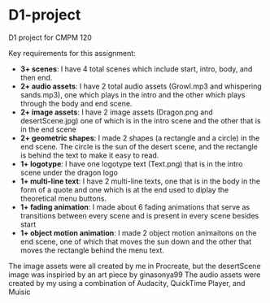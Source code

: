 # D1-project
D1 project for CMPM 120

Key requirements for this assignment:
- **3+ scenes**: I have 4 total scenes which include start, intro, body, and then end.
- **2+ audio assets**: I have 2 total audio assets (Growl.mp3 and whispering sands.mp3), one which plays in the intro and the other which plays through the body and end scene.
- **2+ image assets**: I have 2 image assets (Dragon.png and desertScene.jpg) one of which is in the intro scene and the other that is in the end scene
- **2+ geometric shapes**: I made 2 shapes (a rectangle and a circle) in the end scene. The circle is the sun of the desert scene, and the rectangle is behind the text to make it easy to read.
- **1+ logotype**: I have one logotype text (Text.png) that is in the intro scene under the dragon logo
- **1+ multi-line text**: I have 2 multi-line texts, one that is in the body in the form of a quote and one which is at the end used to diplay the theoretical menu buttons.
- **1+ fading animation**: I made about 6 fading animations that serve as transitions between every scene and is present in every scene besides start
- **1+ object motion animation**: I made 2 object motion animaitons on the end scene, one of which that moves the sun down and the other that moves the rectangle behind the menu text.

The image assets were all created by me in Procreate, but the desertScene image was inspiried by an art piece by ginasonya99 
The audio assets were created by my using a combination of Audacity, QuickTime Player, and Muisic